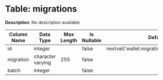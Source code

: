 # Table: migrations

**Description**: No description available

| Column Name | Data Type | Max Length | Is Nullable | Default | Primary Key | Foreign Key |
|-------------|-----------|------------|-------------|---------|-------------|-------------|
| id | integer |  | false | nextval('wallet.migrations_id_seq'::regclass) | migrations | migrations |
| migration | character varying | 255 | false |  |  |  |
| batch | integer |  | false |  |  |  |
